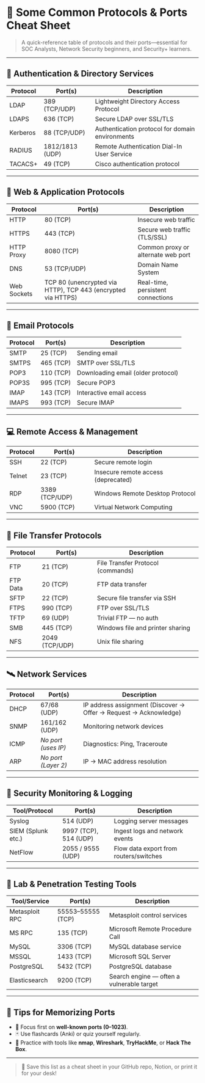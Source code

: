 # 🧠 Some Common Protocols & Ports Cheat Sheet

> A quick-reference table of protocols and their ports—essential for SOC Analysts, Network Security beginners, and Security+ learners.

---

## 🔐 Authentication & Directory Services

| **Protocol** | **Port(s)**         | **Description**                                 |
|--------------|---------------------|-------------------------------------------------|
| LDAP         | 389 (TCP/UDP)       | Lightweight Directory Access Protocol           |
| LDAPS        | 636 (TCP)           | Secure LDAP over SSL/TLS                        |
| Kerberos     | 88 (TCP/UDP)        | Authentication protocol for domain environments |
| RADIUS       | 1812/1813 (UDP)     | Remote Authentication Dial-In User Service     |
| TACACS+      | 49 (TCP)            | Cisco authentication protocol                   |

---

## 📡 Web & Application Protocols

| **Protocol** | **Port(s)**         | **Description**                      |
|--------------|---------------------|--------------------------------------|
| HTTP         | 80 (TCP)            | Insecure web traffic                 |
| HTTPS        | 443 (TCP)           | Secure web traffic (TLS/SSL)        |
| HTTP Proxy   | 8080 (TCP)          | Common proxy or alternate web port  |
| DNS          | 53 (TCP/UDP)        | Domain Name System                   |
| Web Sockets  |TCP 80 (unencrypted via HTTP), TCP 443 (encrypted via HTTPS)  | Real-time, persistent connections           |

---

## 📨 Email Protocols

| **Protocol** | **Port(s)**         | **Description**                              |
|--------------|---------------------|----------------------------------------------|
| SMTP         | 25 (TCP)            | Sending email                                |
| SMTPS        | 465 (TCP)           | SMTP over SSL/TLS                            |
| POP3         | 110 (TCP)           | Downloading email (older protocol)           |
| POP3S        | 995 (TCP)           | Secure POP3                                  |
| IMAP         | 143 (TCP)           | Interactive email access                      |
| IMAPS        | 993 (TCP)           | Secure IMAP                                  |

---

## 💻 Remote Access & Management

| **Protocol** | **Port(s)**         | **Description**                              |
|--------------|---------------------|----------------------------------------------|
| SSH          | 22 (TCP)            | Secure remote login                          |
| Telnet       | 23 (TCP)            | Insecure remote access (deprecated)          |
| RDP          | 3389 (TCP/UDP)      | Windows Remote Desktop Protocol              |
| VNC          | 5900 (TCP)          | Virtual Network Computing                    |

---

## 🧰 File Transfer Protocols

| **Protocol** | **Port(s)**         | **Description**                              |
|--------------|---------------------|----------------------------------------------|
| FTP          | 21 (TCP)            | File Transfer Protocol (commands)            |
| FTP Data     | 20 (TCP)            | FTP data transfer                            |
| SFTP         | 22 (TCP)            | Secure file transfer via SSH                 |
| FTPS         | 990 (TCP)           | FTP over SSL/TLS                             |
| TFTP         | 69 (UDP)            | Trivial FTP — no auth                        |
| SMB          | 445 (TCP)           | Windows file and printer sharing             |
| NFS          | 2049 (TCP/UDP)      | Unix file sharing                            |

---

## 🛰️ Network Services

| **Protocol** | **Port(s)**         | **Description**                              |
|--------------|---------------------|----------------------------------------------|
| DHCP         | 67/68 (UDP)         | IP address assignment (Discover → Offer → Request → Acknowledge) |
| SNMP         | 161/162 (UDP)       | Monitoring network devices                   |
| ICMP         | *No port (uses IP)* | Diagnostics: Ping, Traceroute                |
| ARP          | *No port (Layer 2)* | IP → MAC address resolution                  |

---

## 🧱 Security Monitoring & Logging

| **Tool/Protocol** | **Port(s)**         | **Description**                              |
|-------------------|---------------------|----------------------------------------------|
| Syslog            | 514 (UDP)           | Logging server messages                      |
| SIEM (Splunk etc.)| 9997 (TCP), 514 (UDP)| Ingest logs and network events               |
| NetFlow           | 2055 / 9555 (UDP)   | Flow data export from routers/switches       |

---

## 🧪 Lab & Penetration Testing Tools

| **Tool/Service**  | **Port(s)**         | **Description**                              |
|-------------------|---------------------|----------------------------------------------|
| Metasploit RPC    | 55553–55555 (TCP)   | Metasploit control services                  |
| MS RPC            | 135 (TCP)           | Microsoft Remote Procedure Call              |
| MySQL             | 3306 (TCP)          | MySQL database service                       |
| MSSQL             | 1433 (TCP)          | Microsoft SQL Server                         |
| PostgreSQL        | 5432 (TCP)          | PostgreSQL database                          |
| Elasticsearch     | 9200 (TCP)          | Search engine — often a vulnerable target    |

---

## 🧠 Tips for Memorizing Ports

- 🔢 Focus first on **well-known ports (0–1023)**.
- 🃏 Use flashcards (Anki) or quiz yourself regularly.
- 🧪 Practice with tools like **nmap**, **Wireshark**, **TryHackMe**, or **Hack The Box**.

---

> 💾 Save this list as a cheat sheet in your GitHub repo, Notion, or print it for your desk!
